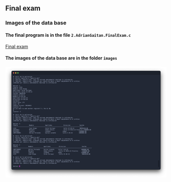 ## Final exam 
### Images of the data base
#### The final program is in the file `2.AdrianGaitan.FinalExam.c`
[Final exam](./2.AdrianGaitan.FinalExam.c)
#### The images of the data base are in the folder `images`
![Data base](./images/2.AdrianGaitan.FinalExam.png)
